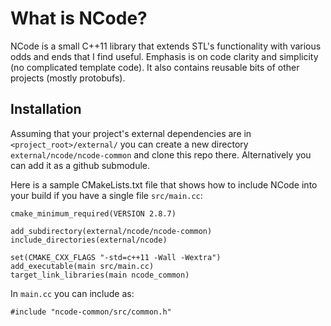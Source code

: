 # What is NCode?

NCode is a small C++11 library that extends STL's functionality with various odds and ends that I find useful. Emphasis is on code clarity and simplicity (no complicated template code). It also contains reusable bits of other projects (mostly protobufs).

## Installation

Assuming that your project's external dependencies are in `<project_root>/external/` you can create a new directory `external/ncode/ncode-common` and clone this repo there. Alternatively you can add it as a github submodule.

Here is a sample CMakeLists.txt file that shows how to include NCode into your build if you have a single file `src/main.cc`:

    cmake_minimum_required(VERSION 2.8.7)

    add_subdirectory(external/ncode/ncode-common)
    include_directories(external/ncode)

    set(CMAKE_CXX_FLAGS "-std=c++11 -Wall -Wextra")
    add_executable(main src/main.cc)
    target_link_libraries(main ncode_common) 

In `main.cc` you can include as:

`#include "ncode-common/src/common.h"`